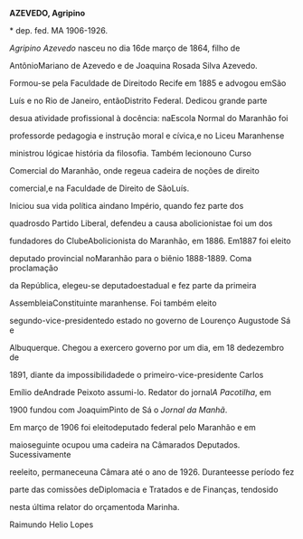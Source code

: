 **AZEVEDO, Agripino**



\* dep. fed. MA 1906-1926.



*Agripino Azevedo* nasceu no dia 16de março de 1864, filho de

AntônioMariano de Azevedo e de Joaquina Rosada Silva Azevedo.



Formou-se pela Faculdade de Direitodo Recife em 1885 e advogou emSão

Luís e no Rio de Janeiro, entãoDistrito Federal. Dedicou grande parte

desua atividade profissional à docência: naEscola Normal do Maranhão foi

professorde pedagogia e instrução moral e cívica,e no Liceu Maranhense

ministrou lógicae história da filosofia. Também lecionouno Curso

Comercial do Maranhão, onde regeua cadeira de noções de direito

comercial,e na Faculdade de Direito de SãoLuís.



Iniciou sua vida política aindano Império, quando fez parte dos

quadrosdo Partido Liberal, defendeu a causa abolicionistae foi um dos

fundadores do ClubeAbolicionista do Maranhão, em 1886. Em1887 foi eleito

deputado provincial noMaranhão para o biênio 1888-1889. Coma proclamação

da República, elegeu-se deputadoestadual e fez parte da primeira

AssembleiaConstituinte maranhense. Foi também eleito

segundo-vice-presidentedo estado no governo de Lourenço Augustode Sá e

Albuquerque. Chegou a exercero governo por um dia, em 18 dedezembro de

1891, diante da impossibilidadede o primeiro-vice-presidente Carlos

Emílio deAndrade Peixoto assumi-lo. Redator do jornal*A Pacotilha*, em

1900 fundou com JoaquimPinto de Sá o *Jornal da Manhã*.



Em março de 1906 foi eleitodeputado federal pelo Maranhão e em

maioseguinte ocupou uma cadeira na Câmarados Deputados. Sucessivamente

reeleito, permaneceuna Câmara até o ano de 1926. Duranteesse período fez

parte das comissões deDiplomacia e Tratados e de Finanças, tendosido

nesta última relator do orçamentoda Marinha.



Raimundo Helio Lopes



